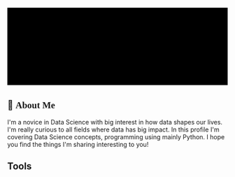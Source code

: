![intro](MAIN-INTRO.gif)
## 📖 <span style="font-family: 'Roboto Slab', serif;">About Me</span>
I'm a novice in Data Science with big interest in how data shapes our lives. I'm really curious to all fields where data has big impact.
In this profile I'm covering Data Science concepts, programming using mainly Python.
I hope you find the things I'm sharing interesting to you!
## Tools
